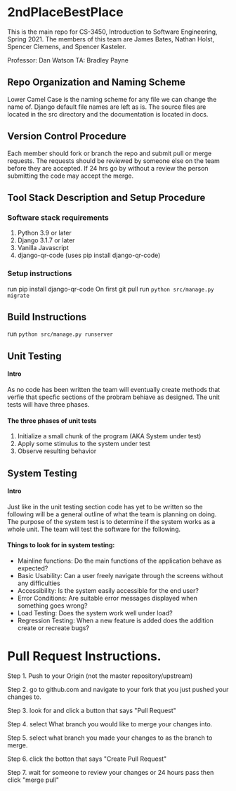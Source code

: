 # 2ndPlaceBestPlace

This is the main repo for CS-3450, Introduction to Software Engineering, Spring 2021.
The members of this team are James Bates, Nathan Holst, Spencer Clemens, and Spencer Kasteler.


Professor: Dan Watson
TA: Bradley Payne

## Repo Organization and Naming Scheme
Lower Camel Case is the naming scheme for any file we can change the name of. Django default file names are left as is. The source files are located in the src directory and the documentation is located in docs. 
## Version Control Procedure
Each member should fork or branch the repo and submit pull or merge requests. The requests should be reviewed by someone else on the team before they are accepted. If 24 hrs go by without a review the person submitting the code may accept the merge.
## Tool Stack Description and Setup Procedure
### Software stack requirements
1. Python 3.9 or later
2. Django 3.1.7 or later
3. Vanilla Javascript
4. django-qr-code (uses pip install django-qr-code)

### Setup instructions
run pip install django-qr-code
On first git pull run ```python src/manage.py migrate```

## Build Instructions
run ```python src/manage.py runserver```
## Unit Testing
#### Intro
As no code has been written the team will eventually create methods that verfie that specfic sections of the probram behiave as designed. The unit tests will have three phases.
#### The three phases of unit tests
 1. Initialize a small chunk of the program (AKA System under test)
 2. Apply some stimulus to the system under test
 3. Observe resulting behavior
## System Testing
#### Intro
 Just like in the unit testing section code has yet to be written so the following will be a general outline of what the team is planning on doing. The purpose of the system test is to determine if the system works as a whole unit. The team will test the software for the following.
#### Things to look for in system testing:
* Mainline functions: Do the main functions of the application behave as expected?
* Basic Usability: Can a user freely navigate through the screens without any difficulties
* Accessibility: Is the system easily accessible for the end user?
* Error Conditions: Are suitable error messages displayed when something goes wrong?
* Load Testing: Does the system work well under load?
* Regression Testing: When a new feature is added does the addition create or recreate bugs? 

# Pull Request Instructions.
Step 1. Push to your Origin (not the master repository/upstream)

Step 2. go to  github.com and navigate to your fork that you just pushed your changes to.

Step 3. look for and click a button that says "Pull Request"

Step 4. select What branch you would like to merge your changes into.

Step 5. select what branch you made your changes to as the branch to merge.

Step 6. click the botton that says "Create Pull Request" 

Step 7. wait for someone to review your changes or 24 hours pass then click "merge pull"
